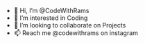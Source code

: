 - 👋 Hi, I’m @CodeWithRams
- 👀 I’m interested in Coding
- 💞️ I’m looking to collaborate on Projects
- 📫 Reach me @codewithrams on instagram

<!---
CodeWithRams/CodeWithRams is a ✨ special ✨ repository because its `README.md` (this file) appears on your GitHub profile.
You can click the Preview link to take a look at your changes.
--->
